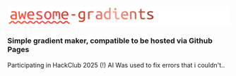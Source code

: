 ![Logo](https://github.com/tmrxdev/awesome-gradients/blob/main/awesome-gradients.png)
### Simple gradient maker, compatible to be hosted via Github Pages

Participating in HackClub 2025
(!) AI Was used to fix errors that i couldn't..
